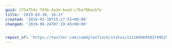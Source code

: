 ```yaml
---
guid: 2754754c-f93b-4a3e-bea9-c7ba798acb7e
title: '2019.03.30, 16:17'
created: '2019-03-30T15:17:55+00:00'
changed: '2019-09-24T07:19:45+00:00'


repost_of: 'https://twitter.com/samdylanfinch/status/1111694695837495296?s=19'
---
```


